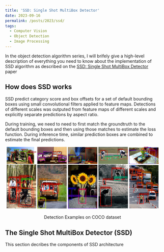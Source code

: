 ```yaml
---
title: 'SSD: Single Shot MultiBox Detector'
date: 2023-09-16
permalink: /posts/2023/ssd/
tags:
  - Computer Vision
  - Object Detection
  - Image Processing
---
```


In the object detection algorithm series, I will brifely give a high-level description of everything you need to know about the implementation of SSD algorithm as described on the [SSD: Single Shot MultiBox Detector](https://arxiv.org/abs/1512.02325) paper

## How does SSD works

SSD predict category score and box offsets for a set of default bounding boxes using small convolutional filters applied to feature maps. Detections of different scales was outputed from feature maps of different scales and explicitly separate predictions by aspect ratio.

During training, we need to need to first match the groundtruth to the default bounding boxes and then using those matches to estimate the loss function. During inference time, similar prediction boxes are combined to estimate the final predictions.

<p align='center'>
    <img src='../images/posts/ssd/detection_examples_coco.png'/>
    <figcaption align='center'>Detection Examples on COCO dataset</figcaption>
</p>

## The Single Shot MultiBox Detector (SSD)
This section decribes the components of SSD architecture

